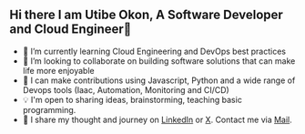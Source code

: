## Hi there I am Utibe Okon, A Software Developer and Cloud Engineer👋

- 🌱 I’m currently learning Cloud Engineering and DevOps best practices
- 👯 I’m looking to collaborate on building software solutions that can make life more enjoyable
- 🤔 I can make contributions using Javascript, Python and a wide range of Devops tools (Iaac, Automation, Monitoring and CI/CD)
- 💡 I'm open to sharing ideas, brainstorming, teaching basic programming.
- 💬 I share my thought and journey on [LinkedIn](https://www.linkedin.com/in/utibe-okon-8350a8111/) or [X](https://x.com/yutee_okon). Contact me via [Mail](yuteenightxi@gmail.com).
